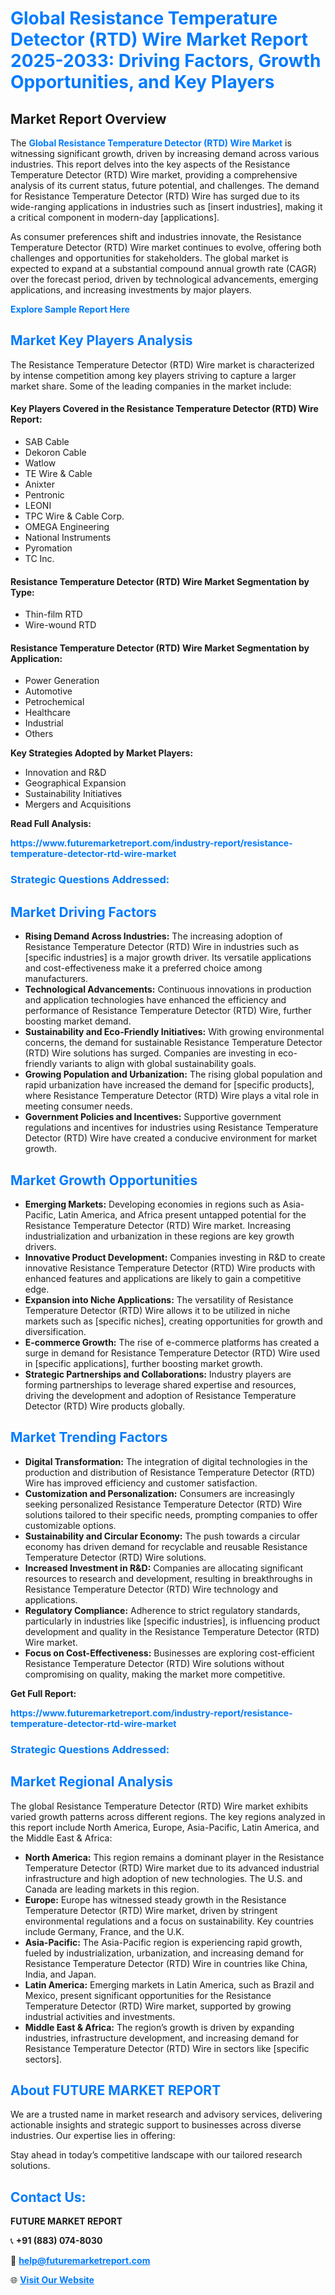<h1 style="color: #007BFF;">Global Resistance Temperature Detector (RTD) Wire Market Report 2025-2033: Driving Factors, Growth Opportunities, and Key Players</h1>

<section id="overview">
<h2>Market Report Overview</h2>
<p>The <a href="https://www.futuremarketreport.com/industry-report/resistance-temperature-detector-rtd-wire-market" style="color: #007BFF; text-decoration: none;"><strong>Global Resistance Temperature Detector (RTD) Wire Market</strong></a> is witnessing significant growth, driven by increasing demand across various industries. This report delves into the key aspects of the Resistance Temperature Detector (RTD) Wire market, providing a comprehensive analysis of its current status, future potential, and challenges. The demand for Resistance Temperature Detector (RTD) Wire has surged due to its wide-ranging applications in industries such as [insert industries], making it a critical component in modern-day [applications].</p>
<p>As consumer preferences shift and industries innovate, the Resistance Temperature Detector (RTD) Wire market continues to evolve, offering both challenges and opportunities for stakeholders. The global market is expected to expand at a substantial compound annual growth rate (CAGR) over the forecast period, driven by technological advancements, emerging applications, and increasing investments by major players.</p>
</section>

<section id="overview">
<p><a href="https://www.futuremarketreport.com/request-sample/reportId=115471" style="color: #007BFF; text-decoration: none;"><strong>Explore Sample Report Here</strong></a></p>
</section>

<section id="key-players">
<h2 style="color: #007BFF;">Market Key Players Analysis</h2>
<p>The Resistance Temperature Detector (RTD) Wire market is characterized by intense competition among key players striving to capture a larger market share. Some of the leading companies in the market include:</p>
<h4>Key Players Covered in the Resistance Temperature Detector (RTD) Wire Report:</h4>
<ul><li>SAB Cable</li><li>Dekoron Cable</li><li>Watlow</li><li>TE Wire &amp; Cable</li><li>Anixter</li><li>Pentronic</li><li>LEONI</li><li>TPC Wire &amp; Cable Corp.</li><li>OMEGA Engineering</li><li>National Instruments</li><li>Pyromation</li><li>TC Inc.</li></ul>
<h4>Resistance Temperature Detector (RTD) Wire Market Segmentation by Type:</h4>
<ul><li>Thin-film RTD</li><li>Wire-wound RTD</li></ul>

<h4>Resistance Temperature Detector (RTD) Wire Market Segmentation by Application:</h4>
<ul><li>Power Generation</li><li>Automotive</li><li>Petrochemical</li><li>Healthcare</li><li>Industrial</li><li>Others</li></ul>
<p><strong>Key Strategies Adopted by Market Players:</strong></p>
<ul>
<li>Innovation and R&D</li>
<li>Geographical Expansion</li>
<li>Sustainability Initiatives</li>
<li>Mergers and Acquisitions</li>
</ul>
</section>

<section>
<p><strong>Read Full Analysis: </strong></p><a href="https://www.futuremarketreport.com/industry-report/resistance-temperature-detector-rtd-wire-market" style="color: #007BFF; text-decoration: none;"><strong>https://www.futuremarketreport.com/industry-report/resistance-temperature-detector-rtd-wire-market</strong></a>
<h3 style="color: #007BFF;">Strategic Questions Addressed:</h3>
</section>

<section id="driving-factors">
<h2 style="color: #007BFF;">Market Driving Factors</h2>
<ul>
<li><strong>Rising Demand Across Industries:</strong> The increasing adoption of Resistance Temperature Detector (RTD) Wire in industries such as [specific industries] is a major growth driver. Its versatile applications and cost-effectiveness make it a preferred choice among manufacturers.</li>
<li><strong>Technological Advancements:</strong> Continuous innovations in production and application technologies have enhanced the efficiency and performance of Resistance Temperature Detector (RTD) Wire, further boosting market demand.</li>
<li><strong>Sustainability and Eco-Friendly Initiatives:</strong> With growing environmental concerns, the demand for sustainable Resistance Temperature Detector (RTD) Wire solutions has surged. Companies are investing in eco-friendly variants to align with global sustainability goals.</li>
<li><strong>Growing Population and Urbanization:</strong> The rising global population and rapid urbanization have increased the demand for [specific products], where Resistance Temperature Detector (RTD) Wire plays a vital role in meeting consumer needs.</li>
<li><strong>Government Policies and Incentives:</strong> Supportive government regulations and incentives for industries using Resistance Temperature Detector (RTD) Wire have created a conducive environment for market growth.</li>
</ul>
</section>

<section id="growth-opportunities">
<h2 style="color: #007BFF;">Market Growth Opportunities</h2>
<ul>
<li><strong>Emerging Markets:</strong> Developing economies in regions such as Asia-Pacific, Latin America, and Africa present untapped potential for the Resistance Temperature Detector (RTD) Wire market. Increasing industrialization and urbanization in these regions are key growth drivers.</li>
<li><strong>Innovative Product Development:</strong> Companies investing in R&D to create innovative Resistance Temperature Detector (RTD) Wire products with enhanced features and applications are likely to gain a competitive edge.</li>
<li><strong>Expansion into Niche Applications:</strong> The versatility of Resistance Temperature Detector (RTD) Wire allows it to be utilized in niche markets such as [specific niches], creating opportunities for growth and diversification.</li>
<li><strong>E-commerce Growth:</strong> The rise of e-commerce platforms has created a surge in demand for Resistance Temperature Detector (RTD) Wire used in [specific applications], further boosting market growth.</li>
<li><strong>Strategic Partnerships and Collaborations:</strong> Industry players are forming partnerships to leverage shared expertise and resources, driving the development and adoption of Resistance Temperature Detector (RTD) Wire products globally.</li>
</ul>
</section>

<section id="trending-factors">
<h2 style="color: #007BFF;">Market Trending Factors</h2>
<ul>
<li><strong>Digital Transformation:</strong> The integration of digital technologies in the production and distribution of Resistance Temperature Detector (RTD) Wire has improved efficiency and customer satisfaction.</li>
<li><strong>Customization and Personalization:</strong> Consumers are increasingly seeking personalized Resistance Temperature Detector (RTD) Wire solutions tailored to their specific needs, prompting companies to offer customizable options.</li>
<li><strong>Sustainability and Circular Economy:</strong> The push towards a circular economy has driven demand for recyclable and reusable Resistance Temperature Detector (RTD) Wire solutions.</li>
<li><strong>Increased Investment in R&D:</strong> Companies are allocating significant resources to research and development, resulting in breakthroughs in Resistance Temperature Detector (RTD) Wire technology and applications.</li>
<li><strong>Regulatory Compliance:</strong> Adherence to strict regulatory standards, particularly in industries like [specific industries], is influencing product development and quality in the Resistance Temperature Detector (RTD) Wire market.</li>
<li><strong>Focus on Cost-Effectiveness:</strong> Businesses are exploring cost-efficient Resistance Temperature Detector (RTD) Wire solutions without compromising on quality, making the market more competitive.</li>
</ul>
</section>

<section>
<p><strong>Get Full Report: </strong></p><a href="https://www.futuremarketreport.com/industry-report/resistance-temperature-detector-rtd-wire-market" style="color: #007BFF; text-decoration: none;"><strong>https://www.futuremarketreport.com/industry-report/resistance-temperature-detector-rtd-wire-market</strong></a>
<h3 style="color: #007BFF;">Strategic Questions Addressed:</h3>
</section>


<section id="regional-analysis">
<h2 style="color: #007BFF;">Market Regional Analysis</h2>
<p>The global Resistance Temperature Detector (RTD) Wire market exhibits varied growth patterns across different regions. The key regions analyzed in this report include North America, Europe, Asia-Pacific, Latin America, and the Middle East & Africa:</p>
<ul>
<li><strong>North America:</strong> This region remains a dominant player in the Resistance Temperature Detector (RTD) Wire market due to its advanced industrial infrastructure and high adoption of new technologies. The U.S. and Canada are leading markets in this region.</li>
<li><strong>Europe:</strong> Europe has witnessed steady growth in the Resistance Temperature Detector (RTD) Wire market, driven by stringent environmental regulations and a focus on sustainability. Key countries include Germany, France, and the U.K.</li>
<li><strong>Asia-Pacific:</strong> The Asia-Pacific region is experiencing rapid growth, fueled by industrialization, urbanization, and increasing demand for Resistance Temperature Detector (RTD) Wire in countries like China, India, and Japan.</li>
<li><strong>Latin America:</strong> Emerging markets in Latin America, such as Brazil and Mexico, present significant opportunities for the Resistance Temperature Detector (RTD) Wire market, supported by growing industrial activities and investments.</li>
<li><strong>Middle East & Africa:</strong> The region’s growth is driven by expanding industries, infrastructure development, and increasing demand for Resistance Temperature Detector (RTD) Wire in sectors like [specific sectors].</li>
</ul>
</section>

<footer>
<h2 style="color: #007BFF;">About FUTURE MARKET REPORT</h2>
<p>We are a trusted name in market research and advisory services, delivering actionable insights and strategic support to businesses across diverse industries. Our expertise lies in offering:</p>

<p>Stay ahead in today’s competitive landscape with our tailored research solutions.</p>

<h2 style="color: #007BFF;">Contact Us:</h2>
<p><strong>FUTURE MARKET REPORT</strong></p>
<p>📞 <strong>+91 (883) 074-8030</strong></p>
<p>📧 <strong><a href="mailto:help@futuremarketreport.com" style="color: #007BFF;">help@futuremarketreport.com</a></strong></p>
<p>🌐 <strong><a href="https://www.futuremarketreport.com/" style="color: #007BFF;">Visit Our Website</a></strong></p>
</footer>